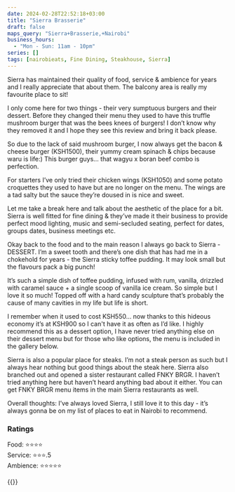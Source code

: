 ```yaml
---
date: 2024-02-28T22:52:18+03:00
title: "Sierra Brasserie"
draft: false
maps_query: "Sierra+Brasserie,+Nairobi"
business_hours:
  - "Mon - Sun: 11am - 10pm"
series: []
tags: [nairobieats, Fine Dining, Steakhouse, Sierra]
---
```


Sierra has maintained their quality of food, service & ambience for years and I really appreciate that about them. The balcony area is really my favourite place to sit!

I only come here for two things - their very sumptuous burgers and their dessert. Before they changed their menu they used to have this truffle mushroom burger that was the bees knees of burgers! I don’t know why they removed it and I hope they see this review and bring it back please.

So due to the lack of said mushroom burger, I now always get the bacon & cheese burger (KSH1500), their yummy cream spinach & chips because waru is life:) This burger guys… that wagyu x boran beef combo is perfection.

For starters I’ve only tried their chicken wings (KSH1050) and some potato croquettes they used to have but are no longer on the menu. The wings are a tad salty but the sauce they’re doused in is nice and sweet.

Let me take a break here and talk about the aesthetic of the place for a bit. Sierra is well fitted for fine dining & they’ve made it their business to provide perfect mood lighting, music and semi-secluded seating, perfect for dates, groups dates, business meetings etc.

Okay back to the food and to the main reason I always go back to Sierra - DESSERT. I’m a sweet tooth and there’s one dish that has had me in a chokehold for years - the Sierra sticky toffee pudding. It may look small but the flavours pack a big punch!

It’s such a simple dish of toffee pudding, infused with rum, vanilla, drizzled with caramel sauce + a single scoop of vanilla ice cream. So simple but I love it so much! Topped off with a hard candy sculpture that’s probably the cause of many cavities in my life but life is short.

I remember when it used to cost KSH550… now thanks to this hideous economy it’s at KSH900 so I can't have it as often as I’d like. I highly recommend this as a dessert option, I have never tried anything else on their dessert menu but for those who like options, the menu is included in the gallery below.

Sierra is also a popular place for steaks. I’m not a steak person as such but I always hear nothing but good things about the steak here. Sierra also branched out and opened a sister restaurant called FNKY BRGR. I haven’t tried anything here but haven’t heard anything bad about it either. You can get FNKY BRGR menu items in the main Sierra restaurants as well.

Overall thoughts: I’ve always loved Sierra, I still love it to this day - it’s always gonna be on my list of places to eat in Nairobi to recommend.

### Ratings

Food: ⭐️⭐️⭐️⭐️<br>
Service: ⭐️⭐️⭐️.5<br>
Ambience: ⭐️⭐️⭐️⭐️⭐️<br>

{{<remote-image-gallery key="sierra-brasserie">}}
